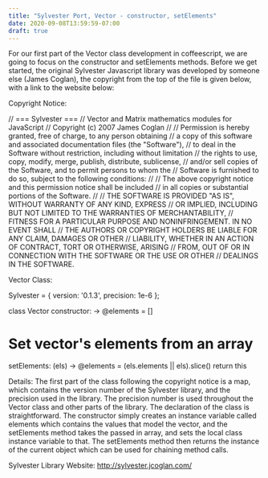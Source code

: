 ```yaml
---
title: "Sylvester Port, Vector - constructor, setElements"
date: 2020-09-08T13:59:59-07:00
draft: true
---
```


For our first part of the Vector class development in coffeescript, we are going to focus on the constructor and setElements methods.  Before we get started, the original Sylvester Javascript library was developed by someone else (James Coglan), the copyright from the top of the file is given below, with a link to the website below:

Copyright Notice:

// === Sylvester ===
// Vector and Matrix mathematics modules for JavaScript
// Copyright (c) 2007 James Coglan
// 
// Permission is hereby granted, free of charge, to any person obtaining
// a copy of this software and associated documentation files (the "Software"),
// to deal in the Software without restriction, including without limitation
// the rights to use, copy, modify, merge, publish, distribute, sublicense,
// and/or sell copies of the Software, and to permit persons to whom the
// Software is furnished to do so, subject to the following conditions:
// 
// The above copyright notice and this permission notice shall be included
// in all copies or substantial portions of the Software.
// 
// THE SOFTWARE IS PROVIDED "AS IS", WITHOUT WARRANTY OF ANY KIND, EXPRESS
// OR IMPLIED, INCLUDING BUT NOT LIMITED TO THE WARRANTIES OF MERCHANTABILITY,
// FITNESS FOR A PARTICULAR PURPOSE AND NONINFRINGEMENT. IN NO EVENT SHALL
// THE AUTHORS OR COPYRIGHT HOLDERS BE LIABLE FOR ANY CLAIM, DAMAGES OR OTHER
// LIABILITY, WHETHER IN AN ACTION OF CONTRACT, TORT OR OTHERWISE, ARISING
// FROM, OUT OF OR IN CONNECTION WITH THE SOFTWARE OR THE USE OR OTHER
// DEALINGS IN THE SOFTWARE.

Vector Class: 

Sylvester = {
  version: '0.1.3',
  precision: 1e-6
};


class Vector
  constructor: ->
    @elements = []
  
  # Set vector's elements from an array
  setElements: (els) ->
    @elements = (els.elements || els).slice()
    return this

Details:
The first part of the class following the copyright notice is a map, which contains the version number of the Sylvester library, and the precision used in the library.  The precision number is used throughout the Vector class and other parts of the library.  The declaration of the class is straightforward.  The constructor simply creates an instance variable called elements which contains the values that model the vector, and the setElements method takes the passed in array, and sets the local class instance variable to that.  The setElements method then returns the instance of the current object which can be used for chaining method calls.

Sylvester Library Website:
http://sylvester.jcoglan.com/
